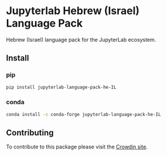 # Jupyterlab Hebrew (Israel) Language Pack

Hebrew (Israel) language pack for the JupyterLab ecosystem.

## Install

### pip

```bash
pip install jupyterlab-language-pack-he-IL
```

### conda

```bash
conda install -c conda-forge jupyterlab-language-pack-he-IL
```

## Contributing

To contribute to this package please visit the [Crowdin site](https://crowdin.com/project/jupyterlab).
